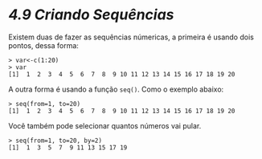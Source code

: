 <h1><b><i>4.9 Criando Sequências</i></b></h1>
<p>Existem duas de fazer as sequências númericas, a primeira é usando dois pontos, dessa forma:

    > var<-c(1:20)
    > var
    [1]  1  2  3  4  5  6  7  8  9 10 11 12 13 14 15 16 17 18 19 20

<p>A outra forma é usando a função <code>seq()</code>. Como o exemplo abaixo:</p>

    > seq(from=1, to=20)
    [1]  1  2  3  4  5  6  7  8  9 10 11 12 13 14 15 16 17 18 19 20

<p>Você também pode selecionar quantos números vai pular.</p>

    > seq(from=1, to=20, by=2)
    [1]  1  3  5  7  9 11 13 15 17 19